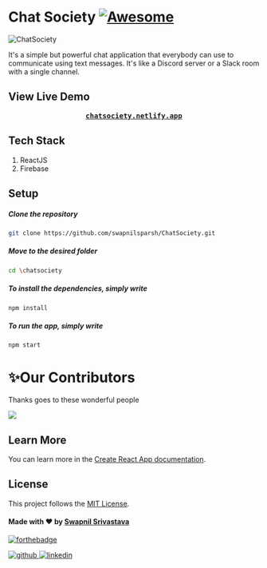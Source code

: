 # Chat Society [![Awesome](https://awesome.re/badge.svg)](https://awesome.re)
<img src = "https://github.com/swapnilsparsh/ChatSociety/blob/master/public/ScreenShot.png" alt="ChatSociety" />
  
It's a simple but powerful chat application that everybody can use to communicate using text messages. It's like a Discord server or a Slack room with a single channel.

## View Live Demo
<pre><center><a href="https://chatsociety.netlify.app/"><b>chatsociety.netlify.app</b></a></center></pre>

## Tech Stack
1. ReactJS
2. Firebase



## Setup

  ##### Clone the repository
```bash
git clone https://github.com/swapnilsparsh/ChatSociety.git
```
  ##### Move to the desired folder
```bash
cd \chatsociety
```
  ##### To install the dependencies, simply write
```bash
npm install
```

  ##### To run the app, simply write
```bash
npm start
```

# ✨Our Contributors

Thanks goes to these wonderful people

<a href="https://github.com/swapnilsparsh/ChatSociety/graphs/contributors">
  <img src="https://contrib.rocks/image?repo=swapnilsparsh/ChatSociety" />
</a>

## Learn More

You can learn more in the [Create React App documentation](https://facebook.github.io/create-react-app/docs/getting-started).

## License

This project follows the [MIT License](/LICENSE).

#### Made with ♥ by <a href="https://swapnilsparsh.github.io/">Swapnil Srivastava</a>
[![forthebadge](https://forthebadge.com/images/badges/built-with-love.svg)](https://swapnilsparsh.github.io/)

<a href="https://github.com/swapnilsparsh" target="_blank">
<img src=https://img.shields.io/badge/github-%2324292e.svg?&style=for-the-badge&logo=github&logoColor=white alt=github style="margin-bottom: 5px;" />
</a>
<a href="https://www.linkedin.com/in/swapnilsparsh" target="_blank">
<img src=https://img.shields.io/badge/linkedin-%231E77B5.svg?&style=for-the-badge&logo=linkedin&logoColor=white alt=linkedin style="margin-bottom: 5px;" />
</a>
